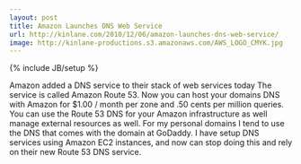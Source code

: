 ```yaml
---
layout: post
title: Amazon Launches DNS Web Service
url: http://kinlane.com/2010/12/06/amazon-launches-dns-web-service/
image: http://kinlane-productions.s3.amazonaws.com/AWS_LOGO_CMYK.jpg
---
```

{% include JB/setup %}
<p>
     Amazon added a DNS service to their stack of web services today The service is called Amazon Route 53. Now you can host your domains DNS with Amazon for $1.00 / month per zone and .50 cents per million queries. You can use the Route 53 DNS for your Amazon infrastructure as well manage external resources as well. For my personal domains I tend to use the DNS that comes with the domain at GoDaddy. I have setup DNS services using Amazon EC2 instances, and now can stop doing this and rely on their new Route 53 DNS service.
</p>